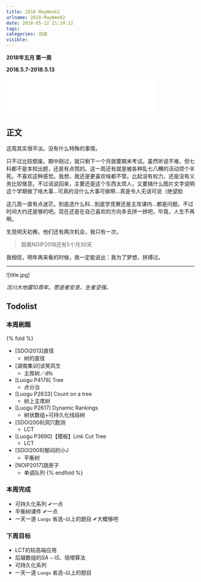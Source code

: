 ```yaml
---
title: 2018 MayWeek2
urlname: 2018-MayWeek2
date: 2018-05-12 21:19:12
tags:
categories: 总结
visible:
---
```


**2018年五月 第一周**

**2018.5.7-2018.5.13**

<!-- more -->

<iframe frameborder="no" border="0" marginwidth="0" marginheight="0" width=400 height=100 src="//music.163.com/outchain/player?type=2&id=520059410&auto=1&height=100"></iframe>

## 正文

这周其实很平淡。没有什么特殊的事情。

只不过比较颓废。期中刚过，就只剩下一个月就要期末考试。虽然听说不难，但七科都不是本校出题，还是有点慌的。这一周还有就是被各种乱七八糟的活动烦个半死。不喜欢这种感觉。我想，我还是更喜欢啥都不管。比起没有权力，还是没有义务比较惬意。不过话说回来，主要还是这个东西太烦人，又要搞什么图片文字说明这个学期做了啥大事...可真的没什么大事可做啊...真是令人无话可说（绝望脸

这几周一直有点迷茫。到底选什么科...到底学竞赛还是主攻课内...都是问题。不过时间大约还是够的吧。现在还是在自己喜欢的方向多去拼一拼吧，毕竟，人生不再啊。

生竞明天初赛。他们还有两次机会，我只有一次。

> 距离NOIP2018还有5个月30天

我相信，明年再来看的时候，我一定能说出：我为了梦想，拼搏过。
- - -
![title.jpg]

*汶川大地震10周年。愿逝者安息，生者坚强。*


## Todolist
### 本周刷题

{% fold %}
+ [SDOI2013]直径 
    - 树的直径
+ [湖南集训]谈笑风生 
    - 主席树／dfs
+ [Luogu P4178] Tree
    - 点分治
+ [Luogu P2633] Count on a tree 
    - 树上主席树
+ [Luogu P2617] Dynamic Rankings 
    - 树状数组+可持久化线段树
+ [SDOI2008]洞穴勘测 
    - LCT
+ [Luogu P3690]【模板】Link Cut Tree
    - LCT
+ [SDOI2008]郁闷的小J 
    - 平衡树
+ [NOIP2017]跳房子
    - 单调队列
{% endfold %}

### 本周完成

+ 可持久化系列 ✔一点
+ 平衡树课件 ✔一点
+ 一天一道 `Luogu` 省选-以上的题目 ✔大概够吧

### 下周目标

+ LCT的较高端应用
+ 后缀数组的$SA-IS$、倍增算法
+ 可持久化系列
+ 一天一道 `Luogu` 省选-以上的题目
